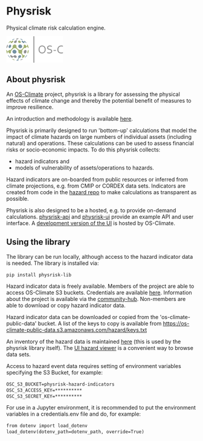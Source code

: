 # Physrisk

Physical climate risk calculation engine.

<img src="docs/images/OS-Climate-Logo.png" alt="drawing" width="150"/>

## About physrisk

An [OS-Climate](https://os-climate.org) project, physrisk is a library for assessing the physical effects of climate change and thereby the potential benefit of measures to improve resilience.

An introduction and methodology is available [here](https://github.com/os-climate/physrisk/blob/main/methodology/PhysicalRiskMethodology.pdf).

Physrisk is primarily designed to run 'bottom-up' calculations that model the impact of climate hazards on large numbers of individual assets (including natural) and operations. These calculations can be used to assess financial risks or socio-economic impacts. To do this physrisk collects:

- hazard indicators and
- models of vulnerability of assets/operations to hazards.

Hazard indicators are on-boarded from public resources or inferred from climate projections, e.g. from CMIP or CORDEX data sets. Indicators are created from code in the
[hazard repo](https://github.com/os-climate/hazard) to make calculations as transparent as possible.

Physrisk is also designed to be a hosted, e.g. to provide on-demand calculations. [physrisk-api](https://github.com/os-climate/physrisk-api) and [physrisk-ui](https://github.com/os-climate/physrisk-ui) provide an example API and user interface. A [development version of the UI](https://physrisk-ui-sandbox.apps.odh-cl1.apps.os-climate.org) is hosted by OS-Climate.

## Using the library

The library can be run locally, although access to the hazard indicator data is needed. The library is installed via:

	pip install physrisk-lib


Hazard indicator data is freely available. Members of the project are able to access OS-Climate S3 buckets. Credentials are available [here](https://console-openshift-console.apps.odh-cl1.apps.os-climate.org/k8s/ns/sandbox/secrets/physrisk-s3-keys). Information about the project is available via the [community-hub](https://github.com/os-climate/OS-Climate-Community-Hub). Non-members are able to download or copy hazard indicator data.

Hazard indicator data can be downloaded or copied from the 'os-climate-public-data' bucket. A list of the keys to copy is available from
<https://os-climate-public-data.s3.amazonaws.com/hazard/keys.txt>

An inventory of the hazard data is maintained [here](https://github.com/os-climate/hazard/blob/main/src/inventories/hazard/inventory.json) (this is used by the physrisk library itself). The [UI hazard viewer](https://physrisk-ui-sandbox.apps.odh-cl1.apps.os-climate.org) is a convenient way to browse data sets.

Access to hazard event data requires setting of environment variables specifying the S3 Bucket, for example:

	OSC_S3_BUCKET=physrisk-hazard-indicators
	OSC_S3_ACCESS_KEY=**********
	OSC_S3_SECRET_KEY=**********

For use in a Jupyter environment, it is recommended to put the environment variables in a credentials.env file and do, for example:

	from dotenv import load_dotenv
	load_dotenv(dotenv_path=dotenv_path, override=True)

